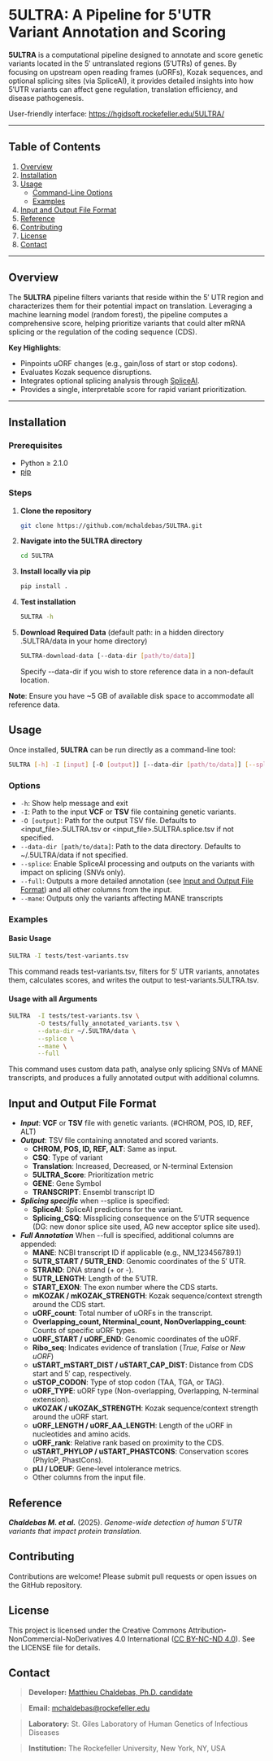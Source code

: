 # 5ULTRA: A Pipeline for 5'UTR Variant Annotation and Scoring

**5ULTRA** is a computational pipeline designed to annotate and score genetic variants located in the 5′ untranslated regions (5′UTRs) of genes. By focusing on upstream open reading frames (uORFs), Kozak sequences, and optional splicing sites (via SpliceAI), it provides detailed insights into how 5′UTR variants can affect gene regulation, translation efficiency, and disease pathogenesis.

User-friendly interface: https://hgidsoft.rockefeller.edu/5ULTRA/

---

## Table of Contents
1. [Overview](#overview)  
2. [Installation](#installation)  
3. [Usage](#usage)  
   - [Command-Line Options](#command-line-options)  
   - [Examples](#examples)  
4. [Input and Output File Format](#input-and-output-file-format)  
5. [Reference](#reference)  
6. [Contributing](#contributing)  
7. [License](#license)  
8. [Contact](#contact)  

---

## Overview

The **5ULTRA** pipeline filters variants that reside within the 5′ UTR region and characterizes them for their potential impact on translation. Leveraging a machine learning model (random forest), the pipeline computes a comprehensive score, helping prioritize variants that could alter mRNA splicing or the regulation of the coding sequence (CDS).

**Key Highlights**:
- Pinpoints uORF changes (e.g., gain/loss of start or stop codons).
- Evaluates Kozak sequence disruptions.
- Integrates optional splicing analysis through [SpliceAI](https://github.com/Illumina/SpliceAI).
- Provides a single, interpretable score for rapid variant prioritization.

---

## Installation

### Prerequisites
- Python ≥ 2.1.0
- [pip](https://pip.pypa.io/en/stable/)

### Steps

1.  **Clone the repository**  
    ```bash
    git clone https://github.com/mchaldebas/5ULTRA.git
    ```
2.  **Navigate into the 5ULTRA directory**  
    ```bash
    cd 5ULTRA
    ```
3.  **Install locally via pip**  
    ```bash
    pip install .
    ```
4.  **Test installation**
    ```bash
    5ULTRA -h
    ```
5.  **Download Required Data** (default path: in a hidden directory .5ULTRA/data in your home directory)
    ```bash
    5ULTRA-download-data [--data-dir [path/to/data]]
    ```
    Specify --data-dir if you wish to store reference data in a non-default location.

**Note**: Ensure you have ~5 GB of available disk space to accommodate all reference data.
## Usage
Once installed, **5ULTRA** can be run directly as a command-line tool:
```bash
5ULTRA [-h] -I [input] [-O [output]] [--data-dir [path/to/data]] [--splice] [--full] [--mane]
```
### Options
- ```-h```: Show help message and exit
- ```-I```: Path to the input **VCF** or **TSV** file containing genetic variants.
- ```-O [output]```: Path for the output TSV file. Defaults to <input_file>.5ULTRA.tsv or <input_file>.5ULTRA.splice.tsv if not specified.
- ```--data-dir [path/to/data]```: Path to the data directory. Defaults to ~/.5ULTRA/data if not specified.
- ```--splice```: Enable SpliceAI processing and outputs on the variants with impact on splicing (SNVs only).
- ```--full```: Outputs a more detailed annotation (see [Input and Output File Format](#input-and-output-file-format)) and all other columns from the input.
- ```--mane```: Outputs only the variants affecting MANE transcripts
### Examples
#### Basic Usage
```bash
5ULTRA -I tests/test-variants.tsv
```
This command reads test-variants.tsv, filters for 5′ UTR variants, annotates them, calculates scores, and writes the output to test-variants.5ULTRA.tsv.
#### Usage with all Arguments
```bash
5ULTRA  -I tests/test-variants.tsv \
        -O tests/fully_annotated_variants.tsv \
        --data-dir ~/.5ULTRA/data \
        --splice \
        --mane \
        --full
```
This command uses custom data path, analyse only splicing SNVs of MANE transcripts, and produces a fully annotated output with additional columns.

## Input and Output File Format

- ***Input***: **VCF** or **TSV** file with genetic variants. (#CHROM, POS, ID, REF, ALT)
- ***Output***: TSV file containing annotated and scored variants.
    - **CHROM, POS, ID, REF, ALT**: Same as input.
    - **CSQ**: Type of variant
    - **Translation**: Increased, Decreased, or N-terminal Extension
    - **5ULTRA_Score**: Prioritization metric
    - **GENE**: Gene Symbol
    - **TRANSCRIPT**: Ensembl transcript ID 
- ***Splicing specific***
when --splice is specified:
    - **SpliceAI**: SpliceAI predictions for the variant.
    - **Splicing_CSQ**: Missplicing consequence on the 5’UTR sequence (DG: new donor splice site used, AG new acceptor splice site used). 
- ***Full Annotation***
When --full is specified, additional columns are appended:
    - **MANE**: NCBI transcript ID if applicable (e.g., NM_123456789.1)
    - **5UTR_START / 5UTR_END**: Genomic coordinates of the 5′ UTR.
    - **STRAND**: DNA strand (+ or -).
    - **5UTR_LENGTH**: Length of the 5’UTR.
    - **START_EXON**: The exon number where the CDS starts.
    - **mKOZAK / mKOZAK_STRENGTH**: Kozak sequence/context strength around the CDS start.
    - **uORF_count**: Total number of uORFs in the transcript.
    - **Overlapping_count, Nterminal_count, NonOverlapping_count**: Counts of specific uORF types.
    - **uORF_START / uORF_END**: Genomic coordinates of the uORF.
    - **Ribo_seq**: Indicates evidence of translation  (*True*, *False* or *New uORF*)
    - **uSTART_mSTART_DIST / uSTART_CAP_DIST**: Distance from CDS start and 5′ cap, respectively.
    - **uSTOP_CODON**: Type of stop codon (TAA, TGA, or TAG).
    - **uORF_TYPE**: uORF type (Non-overlapping, Overlapping, N-terminal extension).
    - **uKOZAK / uKOZAK_STRENGTH**: Kozak sequence/context strength around the uORF start.
    - **uORF_LENGTH / uORF_AA_LENGTH**: Length of the uORF in nucleotides and amino acids.
    - **uORF_rank**: Relative rank based on proximity to the CDS.
    - **uSTART_PHYLOP / uSTART_PHASTCONS**: Conservation scores (PhyloP, PhastCons).
    - **pLI / LOEUF**: Gene-level intolerance metrics.
    - Other columns from the input file.

## Reference

***Chaldebas M. et al.*** (2025). *Genome-wide detection of human 5’UTR variants that impact protein translation.*

## Contributing

Contributions are welcome! Please submit pull requests or open issues on the GitHub repository.

## License

This project is licensed under the Creative Commons Attribution-NonCommercial-NoDerivatives 4.0 International ([CC BY-NC-ND 4.0](LICENSE)). See the LICENSE file for details.

## Contact
> **Developer:** [Matthieu Chaldebas, Ph.D. candidate](https://mchaldebas.github.io)

> **Email:** mchaldebas@rockefeller.edu

> **Laboratory:** St. Giles Laboratory of Human Genetics of Infectious Diseases

> **Institution:** The Rockefeller University, New York, NY, USA
